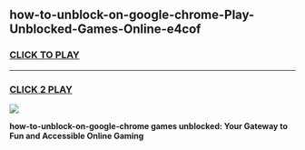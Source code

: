 
## how-to-unblock-on-google-chrome-Play-Unblocked-Games-Online-e4cof
<h3>
<a href="https://premium76.site?title=how-to-unblock-on-google-chrome&ref=25A">CLICK TO PLAY</a></h3>
<hr>

<h3>
<a href="https://premium76.site?title=how-to-unblock-on-google-chrome&ref=25A">CLICK 2 PLAY</a>
  
</h3>

<a href="https://premium76.site?title=how-to-unblock-on-google-chrome&ref=25A"><img src="https://clearcache.store/games.png"></a>


**how-to-unblock-on-google-chrome games unblocked: Your Gateway to Fun and Accessible Online Gaming**
